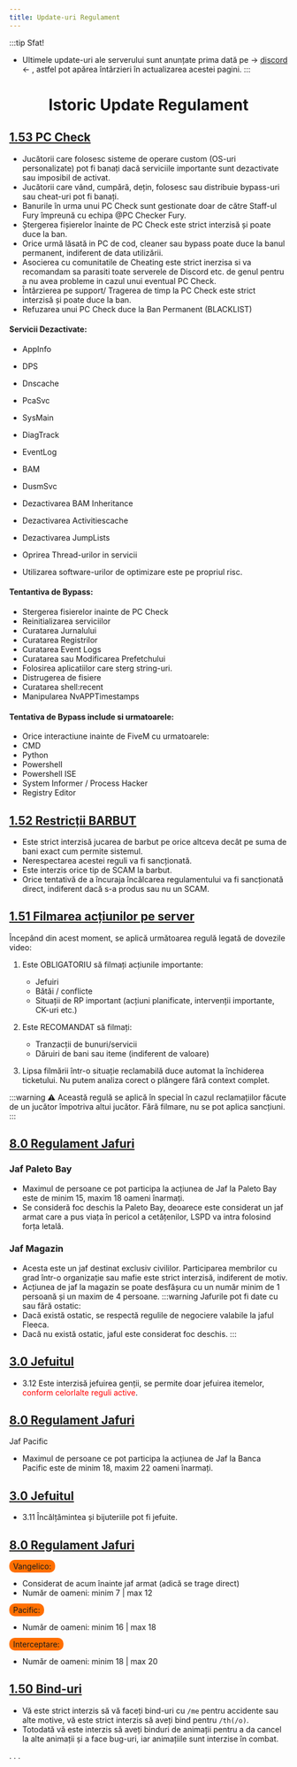 ```yaml
---
title: Update-uri Regulament
---
```


:::tip Sfat!
- Ultimele update-uri ale serverului sunt anunțate prima dată pe -> [discord](https://discord.gg/furyro) <- , astfel pot apărea întârzieri în actualizarea acestei pagini.
:::

##

# <span class="title-font"><center> Istoric Update Regulament </center></span>

### 

## [1.53 PC Check](/informatii/regulament.html#_1-53-pc-check)
- Jucătorii care folosesc sisteme de operare custom (OS-uri personalizate) pot fi banați dacă serviciile importante sunt dezactivate sau imposibil de activat.
- Jucătorii care vând, cumpără, dețin, folosesc sau distribuie bypass-uri sau cheat-uri pot fi banați.
- Banurile în urma unui PC Check sunt gestionate doar de către Staff-ul Fury împreună cu echipa @PC Checker Fury.
- Ștergerea fișierelor înainte de PC Check este strict interzisă și poate duce la ban.
- Orice urmă lăsată in PC de cod, cleaner sau bypass poate duce la banul permanent, indiferent de data utilizării.
- Asocierea cu comunitatile de Cheating este strict inerzisa si va recomandam sa parasiti toate serverele de Discord etc. de genul pentru a nu avea probleme in cazul unui eventual PC Check.
- Întârzierea pe support/ Tragerea de timp la PC Check este strict interzisă și poate duce la ban.
- Refuzarea unui PC Check duce la Ban Permanent (BLACKLIST)

#### Servicii Dezactivate:
- AppInfo
- DPS
- Dnscache
- PcaSvc
- SysMain
- DiagTrack
- EventLog
- BAM
- DusmSvc

- Dezactivarea BAM Inheritance
- Dezactivarea Activitiescache
- Dezactivarea JumpLists
- Oprirea Thread-urilor in servicii

- Utilizarea software-urilor de optimizare este pe propriul risc.

#### Tentantiva de Bypass:

- Stergerea fisierelor inainte de PC Check
- Reinitializarea serviciilor
- Curatarea Jurnalului
- Curatarea Registrilor
- Curatarea Event Logs
- Curatarea sau Modificarea Prefetchului
- Folosirea aplicatiilor care sterg string-uri.
- Distrugerea de fisiere
- Curatarea shell:recent
- Manipularea NvAPPTimestamps

#### Tentativa de Bypass include si urmatoarele:

- Orice interactiune inainte de FiveM cu urmatoarele:
- CMD
- Python
- Powershell
- Powershell ISE
- System Informer / Process Hacker
- Registry Editor


## [1.52 Restricții BARBUT](/informatii/regulament.html#_1-52-restrictii-barbut)
- Este strict interzisă jucarea de barbut pe orice altceva decât pe suma de bani exact cum permite sistemul.
- Nerespectarea acestei reguli va fi sancționată.
- Este interzis orice tip de SCAM la barbut.
- Orice tentativă de a încuraja încălcarea regulamentului va fi sancționată direct, indiferent dacă s-a produs sau nu un SCAM.

## [1.51 Filmarea acțiunilor pe server](/informatii/regulament.html#_1-51-filmarea-actiunilor-pe-server) 

Începând din acest moment, se aplică următoarea regulă legată de dovezile video:

1. Este OBLIGATORIU să filmați acțiunile importante:
   - Jefuiri
   - Bătăi / conflicte
   - Situații de RP important (acțiuni planificate, intervenții importante, CK-uri etc.)


2. Este RECOMANDAT să filmați:
   - Tranzacții de bunuri/servicii
   - Dăruiri de bani sau iteme (indiferent de valoare)


3. Lipsa filmării într-o situație reclamabilă duce automat la închiderea ticketului.
   Nu putem analiza corect o plângere fără context complet.

:::warning
⚠️ Această regulă se aplică în special în cazul reclamațiilor făcute de un jucător împotriva altui jucător.
Fără filmare, nu se pot aplica sancțiuni.
:::

## [8.0 Regulament Jafuri](/informatii/regulament.html#_8-0-regulament-jafuri)

### Jaf Paleto Bay
- Maximul de persoane ce pot participa la acțiunea de Jaf la Paleto Bay este de minim 15, maxim 18 oameni înarmați.
- Se consideră foc deschis la Paleto Bay, deoarece este considerat un jaf armat care a pus viața în pericol a cetățenilor, LSPD va intra folosind forța letală.

### Jaf Magazin
- Acesta este un jaf destinat exclusiv civililor. Participarea membrilor cu grad într-o organizație sau mafie este strict interzisă, indiferent de motiv.
- Acțiunea de jaf la magazin se poate desfășura cu un număr minim de 1 persoană și un maxim de 4 persoane.
:::warning Jafurile pot fi date cu sau fără ostatic:
- Dacă există ostatic, se respectă regulile de negociere valabile la jaful Fleeca.
- Dacă nu există ostatic, jaful este considerat foc deschis.
:::

## [3.0 Jefuitul](/informatii/regulament.html#_3-0-jefuitul)
- 3.12  Este interzisă jefuirea genții, se permite doar jefuirea itemelor, <span style="color:red">conform celorlalte reguli active</span>.

## [8.0 Regulament Jafuri](/informatii/regulament.html#_8-0-regulament-jafuri)
Jaf Pacific
- Maximul de persoane ce pot participa la acțiunea de Jaf la Banca Pacific este de minim 18, maxim 22 oameni înarmați.

## [3.0 Jefuitul](/informatii/regulament.html#_3-0-jefuitul)
- 3.11 Încălțămintea și bijuteriile pot fi jefuite.

## [8.0 Regulament Jafuri](/informatii/regulament.html#_8-0-regulament-jafuri) 
<span style="padding: 3px 7px; border-radius: 10px; background-color: #ff6f00;">Vangelico:</span>
- Considerat de acum înainte jaf armat (adică se trage direct)
- Număr de oameni: minim 7 | max 12 

<span style="padding: 3px 7px; border-radius: 10px; background-color: #ff6f00;">Pacific:</span>
- Număr de oameni: minim 16 | max 18

<span style="padding: 3px 7px; border-radius: 10px; background-color: #ff6f00;">Interceptare:</span>
- Număr de oameni: minim 18 | max 20

## [1.50 Bind-uri](/informatii/regulament.html#_1-50-bind-uri)
- Vă este strict interzis să vă faceți bind-uri cu ``/me`` pentru accidente sau alte motive, vă este strict interzis să aveți bind pentru ``/th(/o)``.
- Totodată vă este interzis să aveți binduri de animații pentru a da cancel la alte animații și a face bug-uri, iar animațiile sunt interzise în combat.

.
.
.

